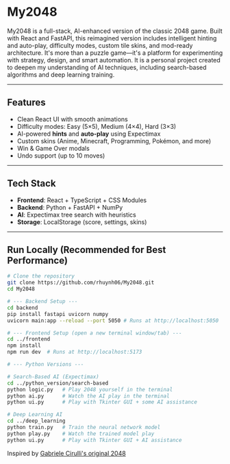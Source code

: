 # My2048

My2048 is a full-stack, AI-enhanced version of the classic 2048 game. Built with React and FastAPI, this reimagined version includes intelligent hinting and auto-play, difficulty modes, custom tile skins, and mod-ready architecture. It's more than a puzzle game—it's a platform for experimenting with strategy, design, and smart automation. It is a personal project created to deepen my understanding of AI techniques, including search-based algorithms and deep learning training.

---

## Features

- Clean React UI with smooth animations  
- Difficulty modes: Easy (5×5), Medium (4×4), Hard (3×3)  
- AI-powered **hints** and **auto-play** using Expectimax  
- Custom skins (Anime, Minecraft, Programming, Pokémon, and more)  
- Win & Game Over modals  
- Undo support (up to 10 moves)

---

## Tech Stack

- **Frontend**: React + TypeScript + CSS Modules  
- **Backend**: Python + FastAPI + NumPy  
- **AI**: Expectimax tree search with heuristics  
- **Storage**: LocalStorage (score, settings, skins)  

---

## Run Locally (Recommended for Best Performance)

```bash
# Clone the repository
git clone https://github.com/rhuynh06/My2048.git
cd My2048

# --- Backend Setup ---
cd backend
pip install fastapi uvicorn numpy
uvicorn main:app --reload --port 5050 # Runs at http://localhost:5050

# --- Frontend Setup (open a new terminal window/tab) ---
cd ../frontend
npm install
npm run dev  # Runs at http://localhost:5173

# --- Python Versions ---

# Search-Based AI (Expectimax)
cd ../python_version/search-based
python logic.py   # Play 2048 yourself in the terminal
python ai.py      # Watch the AI play in the terminal
python ui.py      # Play with Tkinter GUI + some AI assistance

# Deep Learning AI
cd ../deep_learning
python train.py   # Train the neural network model
python play.py    # Watch the trained model play
python ui.py      # Play with Tkinter GUI + AI assistance
```

Inspired by [Gabriele Cirulli's original 2048](https://play2048.co/)
